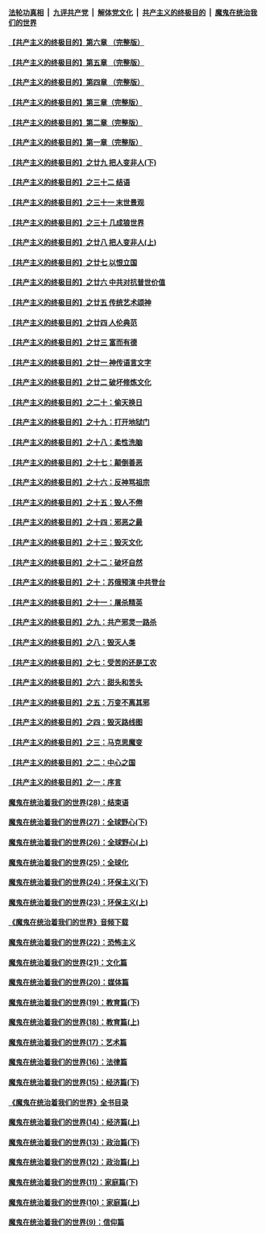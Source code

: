 ####  [法轮功真相](../../../../basic/blob/master/README.md?t=05152031) &nbsp;|&nbsp; [九评共产党](../../../../9ping.md/blob/master/README.md?t=05152031) &nbsp;|&nbsp; [解体党文化](../../../../jtdwh.md/blob/master/README.md?t=05152031)  &nbsp;|&nbsp; [共产主义的终极目的](../../../../gczydzjmd.md/blob/master/README.md?t=05152031) &nbsp;|&nbsp; [魔鬼在统治我们的世界](../../../../mgztzwmdsj.md/blob/master/README.md?t=05152031) 

#### [【共产主义的终极目的】第六章 （完整版）](../pages/nsc422/n11428913.md?t=05152031) 

#### [【共产主义的终极目的】第五章 （完整版）](../pages/nsc422/n11428912.md?t=05152031) 

#### [【共产主义的终极目的】第四章 （完整版）](../pages/nsc422/n11428907.md?t=05152031) 

#### [【共产主义的终极目的】第三章（完整版）](../pages/nsc422/n11428848.md?t=05152031) 

#### [【共产主义的终极目的】第二章（完整版）](../pages/nsc422/n11428831.md?t=05152031) 

#### [【共产主义的终极目的】第一章（完整版）](../pages/nsc422/n11417651.md?t=05152031) 

#### [【共产主义的终极目的】之廿九 把人变非人(下)](../pages/nsc422/n11344140.md?t=05152031) 

#### [【共产主义的终极目的】之三十二 结语](../pages/nsc422/n11360535.md?t=05152031) 

#### [【共产主义的终极目的】之三十一 末世景观](../pages/nsc422/n11351129.md?t=05152031) 

#### [【共产主义的终极目的】之三十 几成狼世界](../pages/nsc422/n11348280.md?t=05152031) 

#### [【共产主义的终极目的】之廿八 把人变非人(上)](../pages/nsc422/n11340492.md?t=05152031) 

#### [【共产主义的终极目的】之廿七 以恨立国](../pages/nsc422/n11336944.md?t=05152031) 

#### [【共产主义的终极目的】之廿六 中共对抗普世价值](../pages/nsc422/n11324785.md?t=05152031) 

#### [【共产主义的终极目的】之廿五 传统艺术颂神](../pages/nsc422/n11296396.md?t=05152031) 

#### [【共产主义的终极目的】之廿四 人伦典范](../pages/nsc422/n11296397.md?t=05152031) 

#### [【共产主义的终极目的】之廿三 富而有德](../pages/nsc422/n11283598.md?t=05152031) 

#### [【共产主义的终极目的】之廿一 神传语言文字](../pages/nsc422/n11263265.md?t=05152031) 

#### [【共产主义的终极目的】之廿二 破坏修炼文化](../pages/nsc422/n11245728.md?t=05152031) 

#### [【共产主义的终极目的】之二十：偷天换日](../pages/nsc422/n11238846.md?t=05152031) 

#### [【共产主义的终极目的】之十九：打开地狱门](../pages/nsc422/n11206376.md?t=05152031) 

#### [【共产主义的终极目的】之十八：柔性洗脑](../pages/nsc422/n11199994.md?t=05152031) 

#### [【共产主义的终极目的】之十七：颠倒善恶](../pages/nsc422/n11179782.md?t=05152031) 

#### [【共产主义的终极目的】之十六：反神骂祖宗](../pages/nsc422/n11166798.md?t=05152031) 

#### [【共产主义的终极目的】之十五：毁人不倦](../pages/nsc422/n11166792.md?t=05152031) 

#### [【共产主义的终极目的】之十四：邪恶之最](../pages/nsc422/n11150249.md?t=05152031) 

#### [【共产主义的终极目的】之十三：毁灭文化](../pages/nsc422/n11135227.md?t=05152031) 

#### [【共产主义的终极目的】之十二：破坏自然](../pages/nsc422/n11135214.md?t=05152031) 

#### [【共产主义的终极目的】之十：苏俄预演 中共登台](../pages/nsc422/n11118424.md?t=05152031) 

#### [【共产主义的终极目的】之十一：屠杀精英](../pages/nsc422/n11118442.md?t=05152031) 

#### [【共产主义的终极目的】之九：共产邪灵一路杀](../pages/nsc422/n11114139.md?t=05152031) 

#### [【共产主义的终极目的】之八：毁灭人类](../pages/nsc422/n11108503.md?t=05152031) 

#### [【共产主义的终极目的】之七：受苦的还是工农](../pages/nsc422/n11101809.md?t=05152031) 

#### [【共产主义的终极目的】之六：甜头和苦头](../pages/nsc422/n11096971.md?t=05152031) 

#### [【共产主义的终极目的】之五：万变不离其邪](../pages/nsc422/n11091285.md?t=05152031) 

#### [【共产主义的终极目的】之四：毁灭路线图](../pages/nsc422/n11086284.md?t=05152031) 

#### [【共产主义的终极目的】之三：马克思魔变](../pages/nsc422/n11061941.md?t=05152031) 

#### [【共产主义的终极目的】之二：中心之国](../pages/nsc422/n11047728.md?t=05152031) 

#### [【共产主义的终极目的】之一：序言](../pages/nsc422/n11086077.md?t=05152031) 

#### [魔鬼在统治着我们的世界(28)：结束语](../pages/nsc422/n10936246.md?t=05152031) 

#### [魔鬼在统治着我们的世界(27)：全球野心(下)](../pages/nsc422/n10928319.md?t=05152031) 

#### [魔鬼在统治着我们的世界(26)：全球野心(上)](../pages/nsc422/n10900318.md?t=05152031) 

#### [魔鬼在统治着我们的世界(25)：全球化](../pages/nsc422/n10788205.md?t=05152031) 

#### [魔鬼在统治着我们的世界(24)：环保主义(下)](../pages/nsc422/n10695307.md?t=05152031) 

#### [魔鬼在统治着我们的世界(23)：环保主义(上)](../pages/nsc422/n10688613.md?t=05152031) 

#### [《魔鬼在统治着我们的世界》音频下载](../pages/nsc422/n10635553.md?t=05152031) 

#### [魔鬼在统治着我们的世界(22)：恐怖主义](../pages/nsc422/n10614727.md?t=05152031) 

#### [魔鬼在统治着我们的世界(21)：文化篇](../pages/nsc422/n10597706.md?t=05152031) 

#### [魔鬼在统治着我们的世界(20)：媒体篇](../pages/nsc422/n10586579.md?t=05152031) 

#### [魔鬼在统治着我们的世界(19)：教育篇(下)](../pages/nsc422/n10564808.md?t=05152031) 

#### [魔鬼在统治着我们的世界(18)：教育篇(上)](../pages/nsc422/n10526970.md?t=05152031) 

#### [魔鬼在统治着我们的世界(17)：艺术篇](../pages/nsc422/n10499093.md?t=05152031) 

#### [魔鬼在统治着我们的世界(16)：法律篇](../pages/nsc422/n10485969.md?t=05152031) 

#### [魔鬼在统治着我们的世界(15)：经济篇(下)](../pages/nsc422/n10469975.md?t=05152031) 

#### [《魔鬼在统治着我们的世界》全书目录](../pages/nsc422/n10464261.md?t=05152031) 

#### [魔鬼在统治着我们的世界(14)：经济篇(上)](../pages/nsc422/n10457370.md?t=05152031) 

#### [魔鬼在统治着我们的世界(13)：政治篇(下)](../pages/nsc422/n10448270.md?t=05152031) 

#### [魔鬼在统治着我们的世界(12)：政治篇(上)](../pages/nsc422/n10444576.md?t=05152031) 

#### [魔鬼在统治着我们的世界(11)：家庭篇(下)](../pages/nsc422/n10440961.md?t=05152031) 

#### [魔鬼在统治着我们的世界(10)：家庭篇(上)](../pages/nsc422/n10435448.md?t=05152031) 

#### [魔鬼在统治着我们的世界(9)：信仰篇](../pages/nsc422/n10432159.md?t=05152031) 

